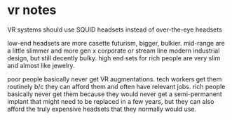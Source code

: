 # vr notes

VR systems should use SQUID headsets instead of over-the-eye headsets

low-end headsets are more casette futurism, bigger, bulkier. mid-range are a little slimmer and more gen x corporate or stream line modern industrial design, but still decently bulky. high end sets for rich people are very slim and almost like jewelry.

poor people basically never get VR augmentations. tech workers get them routinely b/c they can afford them and often have relevant jobs. rich people basically never get them because they would never get a semi-permanent implant that might need to be replaced in a few years, but they can also afford the truly expensive headsets that they normally would use.